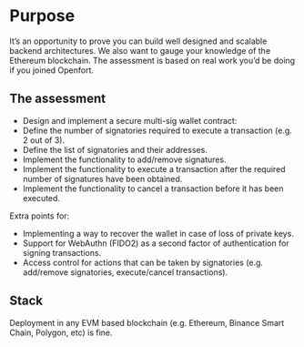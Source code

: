 
# Purpose

It’s an opportunity to prove you can build well designed and scalable backend architectures. We also want to gauge your knowledge of the Ethereum blockchain. The assessment is based on real work you’d be doing if you joined Openfort.

## The assessment

- Design and implement a secure multi-sig wallet contract:
- Define the number of signatories required to execute a transaction (e.g. 2 out of 3).
- Define the list of signatories and their addresses.
- Implement the functionality to add/remove signatures.
- Implement the functionality to execute a transaction after the required number of signatures have been obtained.
- Implement the functionality to cancel a transaction before it has been executed.

Extra points for:

- Implementing a way to recover the wallet in case of loss of private keys.
- Support for WebAuthn (FIDO2) as a second factor of authentication for signing transactions.
- Access control for actions that can be taken by signatories (e.g. add/remove signatories, execute/cancel transactions).

## Stack

Deployment in any EVM based blockchain (e.g. Ethereum, Binance Smart Chain, Polygon, etc) is fine.